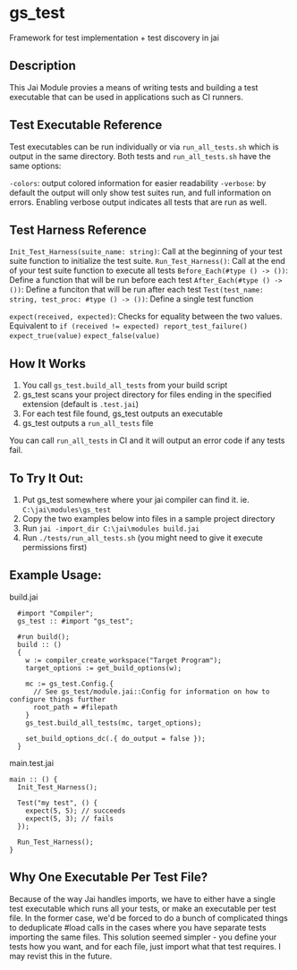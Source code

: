 # gs_test
Framework for test implementation + test discovery in jai

## Description

This Jai Module provies a means of writing tests and building a test executable
that can be used in applications such as CI runners.

## Test Executable Reference
Test executables can be run individually or via `run_all_tests.sh` which is output in the same directory.
Both tests and `run_all_tests.sh` have the same options:

`-colors`: output colored information for easier readability
`-verbose`: by default the output will only show test suites run, and full information on errors. Enabling verbose output indicates all tests that are run as well.

## Test Harness Reference

`Init_Test_Harness(suite_name: string)`: Call at the beginning of your test suite function to initialize the test suite.
`Run_Test_Harness()`: Call at the end of your test suite function to execute all tests
`Before_Each(#type () -> ())`: Define a function that will be run before each test
`After_Each(#type () -> ())`: Define a funciton that will be run after each test
`Test(test_name: string, test_proc: #type () -> ())`: Define a single test function

`expect(received, expected)`: Checks for equality between the two values. Equivalent to `if (received != expected) report_test_failure()`
`expect_true(value)`
`expect_false(value)`

## How It Works

1. You call `gs_test.build_all_tests` from your build script
2. gs_test scans your project directory for files ending in the specified extension (default is `.test.jai`)
3. For each test file found, gs_test outputs an executable
4. gs_test outputs a `run_all_tests` file

You can call `run_all_tests` in CI and it will output an error code if any tests fail.

## To Try It Out:

1. Put gs_test somewhere where your jai compiler can find it.
  ie. `C:\jai\modules\gs_test`
2. Copy the two examples below into files in a sample project directory
3. Run `jai -import_dir C:\jai\modules build.jai`
4. Run `./tests/run_all_tests.sh` (you might need to give it execute permissions first)

## Example Usage:

build.jai
```jai
  #import "Compiler";
  gs_test :: #import "gs_test";

  #run build();
  build :: ()
  {
    w := compiler_create_workspace("Target Program");
    target_options := get_build_options(w);

    mc := gs_test.Config.{
      // See gs_test/module.jai::Config for information on how to configure things further
      root_path = #filepath
    }
    gs_test.build_all_tests(mc, target_options);

    set_build_options_dc(.{ do_output = false });
  }
```

main.test.jai
```jai
main :: () {
  Init_Test_Harness();

  Test("my test", () {
    expect(5, 5); // succeeds
    expect(5, 3); // fails
  });

  Run_Test_Harness();
}

```

## Why One Executable Per Test File?

Because of the way Jai handles imports, we have to either have a single test executable which runs all your tests, or make an executable per test file. In the former case, we'd be forced to do a bunch of complicated things to deduplicate #load
calls in the cases where you have separate tests importing the same files. This solution seemed simpler - you define your tests how you want, and for each file, just import what that test requires. I may revist this in the future.